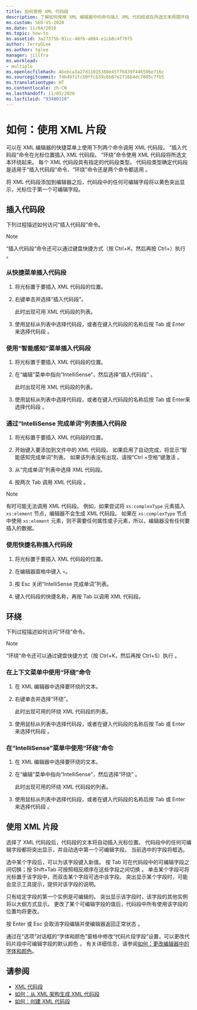```yaml
---
title: 如何使用 XML 代码段
description: 了解如何使用 XML 编辑器中的命令插入 XML 代码段或在所选文本周围环绕 XML 代码段。
ms.custom: SEO-VS-2020
ms.date: 11/04/2016
ms.topic: how-to
ms.assetid: 3a27375b-81cc-48f6-a884-e1cb8c4f78f5
author: TerryGLee
ms.author: tglee
manager: jillfra
ms.workload:
- multiple
ms.openlocfilehash: 4bebca3a27d11015388e45ff6839f446506e716c
ms.sourcegitcommit: f4b49f1fc50ffcb39c6b87e2716b4dc7085c7fb5
ms.translationtype: HT
ms.contentlocale: zh-CN
ms.lasthandoff: 11/05/2020
ms.locfileid: "93400110"
---
```

# <a name="how-to-use-xml-snippets"></a>如何：使用 XML 片段

可以在 XML 编辑器的快捷菜单上使用下列两个命令调用 XML 代码段。 “插入代码段”命令在光标位置插入 XML 代码段。 “环绕”命令使用 XML 代码段将所选文本环绕起来。 每个 XML 代码段具有指定的代码段类型。 代码段类型确定代码段是适用于“插入代码段”命令、“环绕”命令还是两个命令都适用 。

将 XML 代码段添加到编辑器之后，代码段中的任何可编辑字段将以黄色突出显示，光标位于第一个可编辑字段。

## <a name="insert-snippet"></a>插入代码段

下列过程描述如何访问“插入代码段”命令。

> [!NOTE]
> “插入代码段”命令还可以通过键盘快捷方式（按 Ctrl+K，然后再按 Ctrl+）执行    。

### <a name="to-insert-snippets-from-the-shortcut-menu"></a>从快捷菜单插入代码段

1. 将光标置于要插入 XML 代码段的位置。

2. 右键单击并选择“插入代码段”。

   此时出现可用 XML 代码段的列表。

3. 使用鼠标从列表中选择代码段，或者在键入代码段的名称后按 Tab 或 Enter 来选择代码段 。

### <a name="to-insert-snippets-using-the-intellisense-menu"></a>使用“智能感知”菜单插入代码段

1. 将光标置于要插入 XML 代码段的位置。

2. 在“编辑”菜单中指向“IntelliSense”，然后选择“插入代码段”  。

   此时出现可用 XML 代码段的列表。

3. 使用鼠标从列表中选择代码段，或者在键入代码段的名称后按 Tab 或 Enter来选择代码段 。

### <a name="to-insert-snippets-through-the-intellisense-complete-word-list"></a>通过“IntelliSense 完成单词”列表插入代码段

1. 将光标置于要插入 XML 代码段的位置。

2. 开始键入要添加到文件中的 XML 代码段。 如果启用了自动完成，将显示“智能感知完成单词”列表。 如果该列表没有出现，请按“Ctrl +空格”键激活 。

3. 从“完成单词”列表中选择 XML 代码段。

4. 按两次 Tab 调用 XML 代码段 。

> [!NOTE]
> 有时可能无法调用 XML 代码段。 例如，如果尝试将 `xs:complexType` 元素插入 `xs:element` 节点，编辑器不会生成 XML 代码段。 如果在 `xs:complexType` 节点中使用 `xs:element` 元素，则不需要任何属性或子元素，所以，编辑器没有任何要插入的数据。

### <a name="to-insert-snippets-using-the-shortcut-name"></a>使用快捷名称插入代码段

1. 将光标置于要插入 XML 代码段的位置。

2. 在编辑器窗格中键入 `<`。

3. 按 Esc 关闭“IntelliSense 完成单词”列表。

4. 键入代码段的快捷名称，再按 Tab 以调用 XML 代码段。

## <a name="surround-with"></a>环绕

下列过程描述如何访问“环绕”命令。

> [!NOTE]
> “环绕”命令还可以通过键盘快捷方式（按 Ctrl+K，然后再按 Ctrl+S）执行    。

### <a name="to-use-surround-with-from-the-context-menu"></a>在上下文菜单中使用“环绕”命令

1. 在 XML 编辑器中选择要环绕的文本。

2. 右键单击并选择“环绕”。

   此时出现可用的环绕 XML 代码段的列表。

3. 使用鼠标从列表中选择代码段，或者在键入代码段的名称后按 Tab 或 Enter 来选择代码段 。

### <a name="to-use-surround-with-from-the-intellisense-menu"></a>在“IntelliSense”菜单中使用“环绕”命令

1. 在 XML 编辑器中选择要环绕的文本。

2. 在“编辑”菜单中指向“IntelliSense”，然后选择“环绕”  。

   此时出现可用的环绕 XML 代码段的列表。

3. 使用鼠标从列表中选择代码段，或者在键入代码段的名称后按 Tab 或 Enter 来选择代码段 。

## <a name="use-xml-snippets"></a>使用 XML 片段

选择了 XML 代码段后，代码段的文本将自动插入光标位置。 代码段中的任何可编辑字段都将突出显示，并自动选中第一个可编辑字段。 当前选中的字段将框选。

选中某个字段后，可以为该字段键入新值。 按 Tab 可在代码段中的可编辑字段之间切换；按 Shift+Tab 可按照相反顺序在这些字段之间切换  。 单击某个字段可将光标置于该字段中，而双击某个字段可选中该字段。 突出显示某个字段时，可能会显示工具提示，提供对该字段的说明。

只有给定字段的第一个实例是可编辑的。 突出显示该字段时，该字段的其他实例将以大纲方式显示。 更改了某个可编辑字段的值后，代码段中所有使用该字段的位置均将更改。

按 Enter 或 Esc 会取消字段编辑并使编辑器返回正常状态 。

通过在“选项”对话框的“字体和颜色”窗格中修改“代码片段字段”设置，可以更改代码片段中可编辑字段的默认颜色  。 有关详细信息，请参阅[如何：更改编辑器中的字体和颜色](../ide/reference/how-to-change-fonts-and-colors-in-the-editor.md)。

## <a name="see-also"></a>请参阅

- [XML 代码段](../xml-tools/xml-snippets.md)
- [如何：从 XML 架构生成 XML 代码段](../xml-tools/how-to-generate-an-xml-snippet-from-an-xml-schema.md)
- [如何：创建 XML 代码段](../xml-tools/how-to-create-xml-snippets.md)
